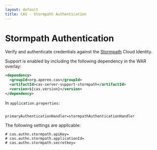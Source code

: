 ```yaml
---
layout: default
title: CAS - Stormpath Authentication
---
```


# Stormpath Authentication
Verify and authenticate credentials against the [Stormpath](https://stormpath.com/) Cloud Identity.

Support is enabled by including the following dependency in the WAR overlay:

```xml
<dependency>
  <groupId>org.apereo.cas</groupId>
  <artifactId>cas-server-support-stormpath</artifactId>
  <version>${cas.version}</version>
</dependency>
```

In `application.properties`:

```properties

primaryAuthenticationHandler=stormpathAuthenticationHandler
```

The following settings are applicable:

```properties
# cas.authn.stormpath.apiKey=
# cas.authn.stormpath.applicationId=
# cas.authn.stormpath.secretkey=
```
